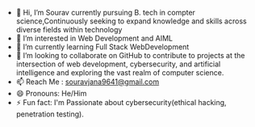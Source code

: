 - 👋 Hi, I’m Sourav currently pursuing B. tech in compter science,Continuously seeking to expand knowledge and skills across diverse fields within technology
- 👀 I’m interested in Web Development and AIML
- 🌱 I’m currently learning Full Stack WebDevelopment
- 💞️ I’m looking to collaborate on  GitHub to contribute to projects at the intersection of web development, cybersecurity, and artificial intelligence and exploring the vast realm of computer science.
- 📫 Reach Me : souravjana9641@gmail.com
- 😄 Pronouns: He/Him
- ⚡ Fun fact: 
I'm Passionate about cybersecurity(ethical hacking, penetration testing).
<!---
sourav2727/sourav2727 is a ✨ special ✨ repository because its `README.md` (this file) appears on your GitHub profile.
You can click the Preview link to take a look at your changes.
--->
